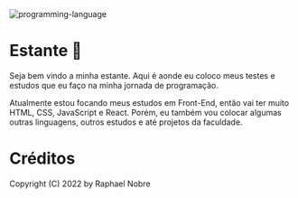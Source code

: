 <img src="https://d2mk45aasx86xg.cloudfront.net/Using_Python_for_competitive_coding_11zon_1_a3583180f7.webp" alt="programming-language" style="max-width: 100%;">

<h1>Estante <g-emoji class="g-emoji" alias="book" fallback-src="https://github.githubassets.com/images/icons/emoji/unicode/1f4d6.png">📖</g-emoji></h1>
  <p>Seja bem vindo a minha estante. Aqui é aonde eu coloco meus testes e estudos que eu faço na minha jornada de programação.</p>
  <p>Atualmente estou focando meus estudos em Front-End, então vai ter muito HTML, CSS, JavaScript e React. Porém, eu também vou colocar algumas outras linguagens, outros estudos e até projetos da faculdade.</p>

<h1>Créditos</h1>
<p>Copyright (C) 2022 by Raphael Nobre</p>
